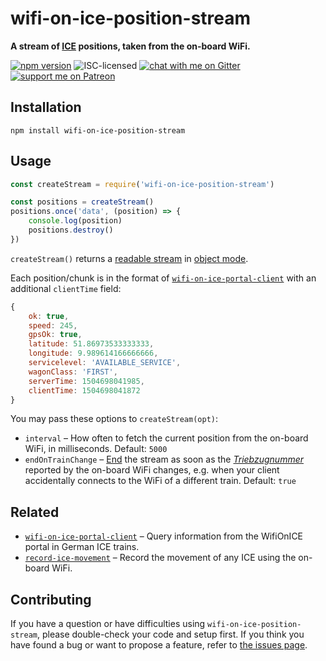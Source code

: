 # wifi-on-ice-position-stream

**A stream of [ICE](https://en.wikipedia.org/wiki/Intercity-Express) positions, taken from the on-board WiFi.**

[![npm version](https://img.shields.io/npm/v/wifi-on-ice-position-stream.svg)](https://www.npmjs.com/package/wifi-on-ice-position-stream)
![ISC-licensed](https://img.shields.io/github/license/derhuerst/wifi-on-ice-position-stream.svg)
[![chat with me on Gitter](https://img.shields.io/badge/chat%20with%20me-on%20gitter-512e92.svg)](https://gitter.im/derhuerst)
[![support me on Patreon](https://img.shields.io/badge/support%20me-on%20patreon-fa7664.svg)](https://patreon.com/derhuerst)


## Installation

```shell
npm install wifi-on-ice-position-stream
```


## Usage

```js
const createStream = require('wifi-on-ice-position-stream')

const positions = createStream()
positions.once('data', (position) => {
	console.log(position)
	positions.destroy()
})
```

`createStream()` returns a [readable stream](https://nodejs.org/api/stream.html#stream_readable_streams) in [object mode](https://nodejs.org/api/stream.html#stream_object_mode).

Each position/chunk is in the format of [`wifi-on-ice-portal-client`](https://github.com/derhuerst/wifi-on-ice-portal-client/blob/c64a74611d9d99ad9d43fd4c8f3b44f8830ec72f/readme.md#usage) with an additional `clientTime` field:

```js
{
	ok: true,
	speed: 245,
	gpsOk: true,
	latitude: 51.86973533333333,
	longitude: 9.989614166666666,
	servicelevel: 'AVAILABLE_SERVICE',
	wagonClass: 'FIRST',
	serverTime: 1504698041985,
	clientTime: 1504698041872
}
```

You may pass these options to `createStream(opt)`:

- `interval` – How often to fetch the current position from the on-board WiFi, in milliseconds. Default: `5000`
- `endOnTrainChange` – [End](https://nodejs.org/docs/latest-v10.x/api/stream.html#stream_event_end) the stream as soon as the [*Triebzugnummer*](https://www.dybas.de/dybas/index/t/tz.html) reported by the on-board WiFi changes, e.g. when your client accidentally connects to the WiFi of a different train. Default: `true`


## Related

- [`wifi-on-ice-portal-client`](https://github.com/derhuerst/wifi-on-ice-portal-client) – Query information from the WifiOnICE portal in German ICE trains.
- [`record-ice-movement`](https://github.com/derhuerst/record-ice-movement) – Record the movement of any ICE using the on-board WiFi.


## Contributing

If you have a question or have difficulties using `wifi-on-ice-position-stream`, please double-check your code and setup first. If you think you have found a bug or want to propose a feature, refer to [the issues page](https://github.com/derhuerst/wifi-on-ice-position-stream/issues).

